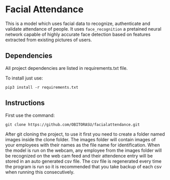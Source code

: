# Facial Attendance
This is a model which uses facial data to recognize, authenticate and validate attendance of people. It uses `face_recognition` a pretained neural network capable of highly accurate face detection based on features extracted from existing pictures of users.


## Dependencies 
All project dependencies are listed in requirements.txt file.

To install just use:
```
pip3 install -r requirements.txt
```

## Instructions
First use the command:
```
git clone https://github.com/OBITORASU/facialattendance.git
```
After git cloning the project, to use it first you need to create a folder named images inside the clone folder. The images folder will 
contain images of your employees with their names as the file name for identification. When the model is run on the webcam, any employee 
from the images folder will be recognized on the web cam feed and their attendence entry will be stored in an auto generated csv file. The 
csv file is regenerated every time the program is run so it is recommended that you take backup of each csv when running this consecutively.


